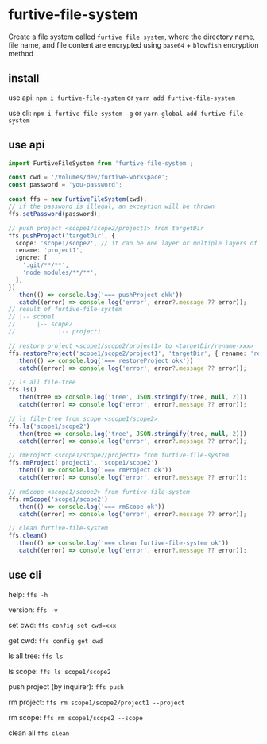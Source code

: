 # furtive-file-system

Create a file system called `furtive file system`, where the directory name, file name, and file content are encrypted using `base64` + `blowfish` encryption method

## install

use api: `npm i furtive-file-system` or `yarn add furtive-file-system`

use cli: `npm i furtive-file-system -g` or `yarn global add furtive-file-system`

## use api

```typescript
import FurtiveFileSystem from 'furtive-file-system';

const cwd = '/Volumes/dev/furtive-workspace';
const password = 'you-password';

const ffs = new FurtiveFileSystem(cwd);
// if the password is illegal, an exception will be thrown
ffs.setPassword(password);

// push project <scope1/scope2/project1> from targetDir
ffs.pushProject('targetDir', {
  scope: 'scope1/scope2', // it can be one layer or multiple layers of scope
  rename: 'project1',
  ignore: [
    '.git/**/**',
    'node_modules/**/**',
  ],
})
  .then(() => console.log('=== pushProject okk'))
  .catch((error) => console.log('error', error?.message ?? error));
// result of furtive-file-system
// |-- scope1
//      |-- scope2
//            |-- project1

// restore project <scope1/scope2/project1> to <targetDir/rename-xxx>
ffs.restoreProject('scope1/scope2/project1', 'targetDir', { rename: 'rename-xxx' })
  .then(() => console.log('=== restoreProject okk'))
  .catch((error) => console.log('error', error?.message ?? error));

// ls all file-tree
ffs.ls()
  .then(tree => console.log('tree', JSON.stringify(tree, null, 2)))
  .catch((error) => console.log('error', error?.message ?? error));

// ls file-tree from scope <scope1/scope2>
ffs.ls('scope1/scope2')
  .then(tree => console.log('tree', JSON.stringify(tree, null, 2)))
  .catch((error) => console.log('error', error?.message ?? error));

// rmProject <scope1/scope2/project1> from furtive-file-system
ffs.rmProject('project1', 'scope1/scope2')
  .then(() => console.log('=== rmProject ok'))
  .catch((error) => console.log('error', error?.message ?? error));

// rmScope <scope1/scope2> from furtive-file-system
ffs.rmScope('scope1/scope2')
  .then(() => console.log('=== rmScope ok'))
  .catch((error) => console.log('error', error?.message ?? error));

// clean furtive-file-system
ffs.clean()
  .then(() => console.log('=== clean furtive-file-system ok'))
  .catch((error) => console.log('error', error?.message ?? error));
```

## use cli

help: `ffs -h`

version: `ffs -v`

set cwd: `ffs config set cwd=xxx`

get cwd: `ffs config get cwd`

ls all tree: `ffs ls`

ls scope: `ffs ls scope1/scope2`

push project (by inquirer): `ffs push`

rm project: `ffs rm scope1/scope2/project1 --project`

rm scope: `ffs rm scope1/scope2 --scope`

clean all `ffs clean`

